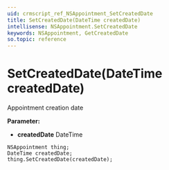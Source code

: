 ```yaml
---
uid: crmscript_ref_NSAppointment_SetCreatedDate
title: SetCreatedDate(DateTime createdDate)
intellisense: NSAppointment.SetCreatedDate
keywords: NSAppointment, GetCreatedDate
so.topic: reference
---
```


# SetCreatedDate(DateTime createdDate)

Appointment creation date

**Parameter:** 
* **createdDate** DateTime

```crmscript
NSAppointment thing;
DateTime createdDate;
thing.SetCreatedDate(createdDate);
```

